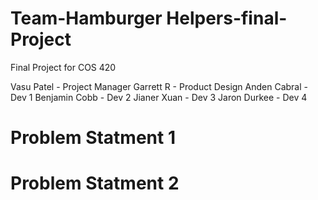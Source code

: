 # Team-Hamburger Helpers-final-Project
Final Project for COS 420

Vasu Patel - Project Manager 
Garrett R - Product Design 
Anden Cabral - Dev 1 
Benjamin Cobb - Dev 2 
Jianer Xuan - Dev 3 
Jaron Durkee - Dev 4
# Problem Statment 1

# Problem Statment 2
